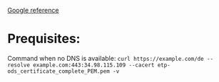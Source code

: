 [Google reference]("https://cloud.google.com/kubernetes-engine/docs/how-to/deploying-gateways#deploy_a_global_external_gateway")

# Prequisites:


Command when no DNS is available:
``curl https://example.com/de --resolve example.com:443:34.98.115.109 --cacert etp-ods_certificate_complete_PEM.pem -v``
